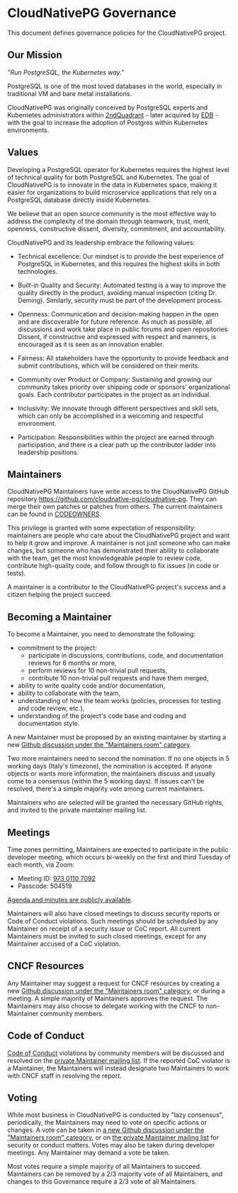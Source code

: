 # CloudNativePG Governance

This document defines governance policies for the CloudNativePG project.

## Our Mission

*"Run PostgreSQL, the Kubernetes way."*

PostgreSQL is one of the most loved databases in the world, especially in
traditional VM and bare metal installations.

CloudNativePG was originally conceived by PostgreSQL experts and
Kubernetes administrators within [2ndQuadrant](https://www.2ndquadrant.com/) -
later acquired by [EDB](https://www.enterprisedb.com/) - with the goal to
increase the adoption of Postgres within Kubernetes environments.

## Values

Developing a PostgreSQL operator for Kubernetes requires the highest level of
technical quality for both PostgreSQL and Kubernetes.
The goal of CloudNativePG is to innovate in the data in Kubernetes space,
making it easier for organizations to build microservice applications that rely
on a PostgreSQL database directly inside Kubernetes.

We believe that an open source community is the most effective way to address
the complexity of the domain through teamwork, trust, merit, openness,
constructive dissent, diversity, commitment, and accountability.

CloudNativePG and its leadership embrace the following values:

* Technical excellence: Our mindset is to provide the best experience of
  PostgreSQL in Kubernetes, and this requires the highest skills in both
  technologies.

* Built-in Quality and Security: Automated testing is a way to improve
  the quality directly in the product, avoiding manual inspection (citing
  Dr. Deming). Similarly, security must be part of the development process.

* Openness: Communication and decision-making happen in the open and are
  discoverable for future reference. As much as possible, all discussions
  and work take place in public forums and open repositories. Dissent, if
  constructive and expressed with respect and manners, is encouraged as it
  is seen as an innovation enabler.

* Fairness: All stakeholders have the opportunity to provide feedback and submit
  contributions, which will be considered on their merits.

* Community over Product or Company: Sustaining and growing our community takes
  priority over shipping code or sponsors' organizational goals. Each
  contributor participates in the project as an individual.

* Inclusivity: We innovate through different perspectives and skill sets, which
  can only be accomplished in a welcoming and respectful environment.

* Participation: Responsibilities within the project are earned through
  participation, and there is a clear path up the contributor ladder into leadership
  positions.


## Maintainers

CloudNativePG Maintainers have write access to the CloudNativePG GitHub
repository https://github.com/cloudnative-pg/cloudnative-pg. They can merge
their own patches or patches from others. The current maintainers can be found
in [CODEOWNERS](./CODEOWNERS).

This privilege is granted with some expectation of responsibility: maintainers
are people who care about the CloudNativePG project and want to help it grow
and improve. A maintainer is not just someone who can make changes, but someone
who has demonstrated their ability to collaborate with the team, get the most
knowledgeable people to review code, contribute high-quality code, and follow
through to fix issues (in code or tests).

A maintainer is a contributor to the CloudNativePG project's success and a
citizen helping the project succeed.

## Becoming a Maintainer

To become a Maintainer, you need to demonstrate the following:

  * commitment to the project:
    * participate in discussions, contributions, code, and documentation reviews
      for 6 months or more,
    * perform reviews for 10 non-trivial pull requests,
    * contribute 10 non-trivial pull requests and have them merged,
  * ability to write quality code and/or documentation,
  * ability to collaborate with the team,
  * understanding of how the team works (policies, processes for testing and code review, etc.),
  * understanding of the project's code base and coding and documentation style.

A new Maintainer must be proposed by an existing maintainer by starting a new
[Github discussion under the "Maintainers room" category](https://github.com/cloudnative-pg/cloudnative-pg/discussions/categories/maintainers-room).

Two more maintainers need to second the nomination. If no one objects in 5
working days (Italy's timezone), the nomination is accepted. If anyone objects
or wants more information, the maintainers discuss and usually come to a
consensus (within the 5 working days). If issues can't be resolved, there's a
simple majority vote among current maintainers.

Maintainers who are selected will be granted the necessary GitHub rights,
and invited to the private maintainer mailing list.

## Meetings

Time zones permitting, Maintainers are expected to participate in the public
developer meeting, which occurs bi-weekly on the first and third Tuesday of
each month, via Zoom:

- Meeting ID: [973 0110 7092](https://enterprisedb.zoom.us/j/97301107092?pwd=ckJtV2ZoSDdKZW9EWlR4ckpOWlNWQT09)
- Passcode: 504519

[Agenda and minutes are publicly available](https://docs.google.com/document/d/1Bmf2AZG5WLKAyESJbYk7MbsfiuD3jgdIDQrDkNuKT9w/edit?usp=sharing).

Maintainers will also have closed meetings to discuss security reports
or Code of Conduct violations. Such meetings should be scheduled by any
Maintainer on receipt of a security issue or CoC report. All current Maintainers
must be invited to such closed meetings, except for any Maintainer accused of a CoC violation.

## CNCF Resources

Any Maintainer may suggest a request for CNCF resources by creating a new
[Github discussion under the "Maintainers room" category](https://github.com/cloudnative-pg/cloudnative-pg/discussions/categories/maintainers-room),
or during a meeting.  A simple majority of Maintainers approves the request.
The Maintainers may also choose to delegate working with the CNCF to
non-Maintainer community members.

## Code of Conduct

[Code of Conduct](./code-of-conduct.md)
violations by community members will be discussed and resolved
on the [private Maintainer mailing list](mailto:conduct@cloudnative-pg.io).
If the reported CoC violator is a Maintainer, the Maintainers will instead
designate two Maintainers to work with CNCF staff in resolving the report.

## Voting

While most business in CloudNativePG is conducted by "lazy consensus",
periodically, the Maintainers may need to vote on specific actions or changes.
A vote can be taken in [a new Github discussion under the "Maintainers room" category](https://github.com/cloudnative-pg/cloudnative-pg/discussions/categories/maintainers-room),
or on [the private Maintainer mailing list](mailto:security@cloudnative-pg.io) for
security or conduct matters. Votes may also be taken during developer meetings.
Any Maintainer may demand a vote be taken.

Most votes require a simple majority of all Maintainers to succeed. Maintainers
can be removed by a 2/3 majority vote of all Maintainers, and changes to this
Governance require a 2/3 vote of all Maintainers.
